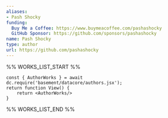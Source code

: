 ```yaml
---
aliases:
- Pash Shocky
funding:
  Buy Me a Coffee: https://www.buymeacoffee.com/pashashocky
  GitHub Sponsor: https://github.com/sponsors/pashashocky
name: Pash Shocky
type: author
url: https://github.com/pashashocky
---
```



%% WORKS_LIST_START %%

```datacorejsx
const { AuthorWorks } = await dc.require('basement/datacore/authors.jsx');
return function View() {
    return <AuthorWorks/>
}
```
%% WORKS_LIST_END %%